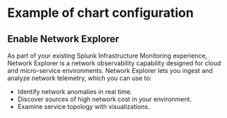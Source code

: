 # Example of chart configuration

## Enable Network Explorer

As part of your existing Splunk Infrastructure Monitoring experience,
Network Explorer is a network observability capability designed for cloud and
micro-service environments. Network Explorer lets you ingest and analyze
network telemetry, which you can use to:
- Identify network anomalies in real time.
- Discover sources of high network cost in your environment.
- Examine service topology with visualizations.
